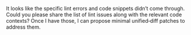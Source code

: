 It looks like the specific lint errors and code snippets didn’t come through. Could you please share the list of lint issues along with the relevant code contexts? Once I have those, I can propose minimal unified‑diff patches to address them.